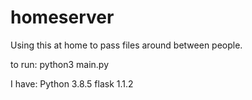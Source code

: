 # homeserver
Using this at home to pass files around between people.

to run:
python3 main.py

I have:
Python 3.8.5
flask 1.1.2


